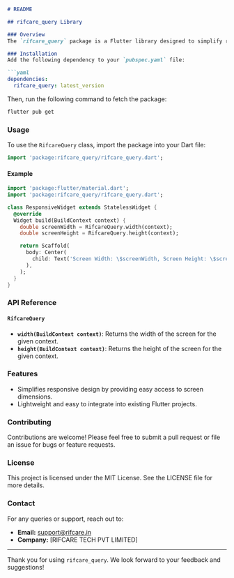 ```markdown
# README

## rifcare_query Library

### Overview
The `rifcare_query` package is a Flutter library designed to simplify responsive design by providing convenient utility functions for retrieving the width and height of the current screen context.

### Installation
Add the following dependency to your `pubspec.yaml` file:

```yaml
dependencies:
  rifcare_query: latest_version
```

Then, run the following command to fetch the package:

```sh
flutter pub get
```

### Usage
To use the `RifcareQuery` class, import the package into your Dart file:

```dart
import 'package:rifcare_query/rifcare_query.dart';
```

#### Example
```dart
import 'package:flutter/material.dart';
import 'package:rifcare_query/rifcare_query.dart';

class ResponsiveWidget extends StatelessWidget {
  @override
  Widget build(BuildContext context) {
    double screenWidth = RifcareQuery.width(context);
    double screenHeight = RifcareQuery.height(context);

    return Scaffold(
      body: Center(
        child: Text('Screen Width: \$screenWidth, Screen Height: \$screenHeight'),
      ),
    );
  }
}
```

### API Reference
#### `RifcareQuery`
- **`width(BuildContext context)`**: Returns the width of the screen for the given context.
- **`height(BuildContext context)`**: Returns the height of the screen for the given context.

### Features
- Simplifies responsive design by providing easy access to screen dimensions.
- Lightweight and easy to integrate into existing Flutter projects.

### Contributing
Contributions are welcome! Please feel free to submit a pull request or file an issue for bugs or feature requests.

### License
This project is licensed under the MIT License. See the LICENSE file for more details.

### Contact
For any queries or support, reach out to:
- **Email:** support@rifcare.in
- **Company:** [RIFCARE TECH PVT LIMITED]

---
Thank you for using `rifcare_query`. We look forward to your feedback and suggestions!
